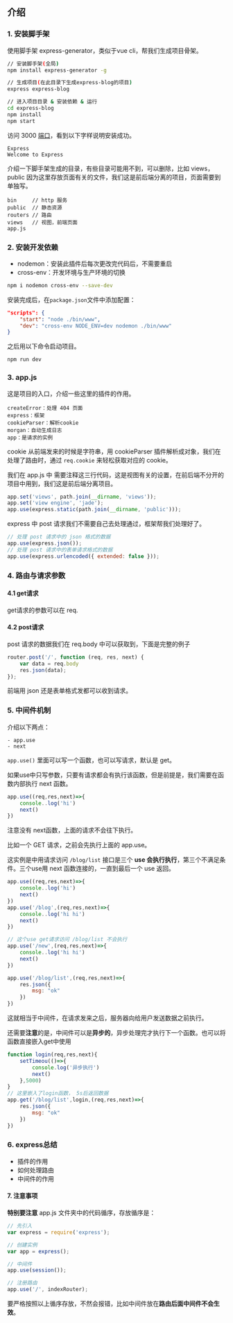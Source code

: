 ## 介绍

### 1. 安装脚手架

使用脚手架 express-generator，类似于vue cli，帮我们生成项目骨架。

```bash
// 安装脚手架(全局)
npm install express-generator -g

// 生成项目(在此目录下生成express-blog的项目)
express express-blog

// 进入项目目录 & 安装依赖 & 运行
cd express-blog
npm install
npm start
```

访问 3000 [端口](http://localhost:3000/)，看到以下字样说明安装成功。

	Express
	Welcome to Express

介绍一下脚手架生成的目录，有些目录可能用不到，可以删除，比如 views，public 因为这里存放页面有关的文件，我们这是前后端分离的项目，页面需要到单独写。



	bin		// http 服务
	public	// 静态资源
	routers	// 路由
	views	// 视图，前端页面
	app.js	

### 2. 安装开发依赖	

- nodemon：安装此插件后每次更改完代码后，不需要重启 
- cross-env：开发环境与生产环境的切换

```bash
npm i nodemon cross-env --save-dev 
```

安装完成后，在`package.json`文件中添加配置：

```json
"scripts": {
    "start": "node ./bin/www",
    "dev": "cross-env NODE_ENV=dev nodemon ./bin/www"
}
```

之后用以下命令启动项目。

```bash
npm run dev
```

### 3. app.js

这是项目的入口，介绍一些这里的插件的作用。

	createError：处理 404 页面
	express：框架
	cookieParser：解析cookie
	morgan：自动生成日志
	app：是请求的实例

cookie 从前端发来的时候是字符串，用 cookieParser 插件解析成对象，我们在处理了路由时，通过  `req.cookie` 来轻松获取对应的 cookie。

我们在 app.js 中 需要注释这三行代码，这是视图有关的设置，在前后端不分开的项目中用到，我们这是前后端分离项目。

```js
app.set('views', path.join(__dirname, 'views'));
app.set('view engine', 'jade');
app.use(express.static(path.join(__dirname, 'public')));
```

express 中 post 请求我们不需要自己去处理通过，框架帮我们处理好了。

```js
// 处理 post 请求中的 json 格式的数据
app.use(express.json());
// 处理 post 请求中的表单请求格式的数据
app.use(express.urlencoded({ extended: false }));
```

### 4. 路由与请求参数

#### 4.1 get请求

get请求的参数可以在 req.



#### 4.2 post请求

post 请求的数据我们在 req.body 中可以获取到，下面是完整的例子

```js
router.post('/', function (req, res, next) {
    var data = req.body
    res.json(data);
});
```

前端用 json 还是表单格式发都可以收到请求。

### 5. 中间件机制

介绍以下两点：

	- app.use
	- next

`app.use()` 里面可以写一个函数，也可以写请求，默认是 get。

如果use中只写参数，只要有请求都会有执行该函数，但是前提是，我们需要在函数内部执行 next 函数。

```js
app.use((req,res,next)=>{
    console..log('hi')
    next()
})
```

注意没有 next函数，上面的请求不会往下执行。

比如一个 GET 请求，之前会先执行上面的 app.use。

这实例是中用请求访问 `/blog/list` 接口是三个 **use 会执行执行**，第三个不满足条件。三个use用 next 函数连接的，一直到最后一个 use 返回。

```js
app.use((req,res,next)=>{
    console..log('hi')
    next()
})
app.use('/blog',(req,res,next)=>{
    console..log('hi hi')
    next()
})

// 这个use get请求访问 /blog/list 不会执行
app.use('/new',(req,res,next)=>{
    console..log('hi hi')
    next()
})

app.use('/blog/list',(req,res,next)=>{
    res.json({
        msg: "ok"
    })
})
```

这就相当于中间件，在请求发来之后，服务器向给用户发送数据之前执行。

还需要**注意**的是，中间件可以是**异步的**，异步处理完才执行下一个函数。也可以将函数直接嵌入get中使用

```js
function login(req,res,next){
	setTimeou(()=>{
        console.log('异步执行')
        next()
    },5000)
}
// 这里嵌入了login函数， 5s后返回数据
app.get('/blog/list',login,(req,res,next)=>{
    res.json({
        msg: "ok"
    })
})
```

### 6. express总结

- 插件的作用
- 如何处理路由
- 中间件的作用

#### 7. 注意事项

**特别要注意** app.js 文件夹中的代码循序，存放循序是：

```js
// 先引入 
var express = require('express');

// 创建实例
var app = express();

// 中间件
app.use(session());

// 注册路由
app.use('/', indexRouter);
```

要严格按照以上循序存放，不然会报错，比如中间件放在**路由后面中间件不会生效**。



